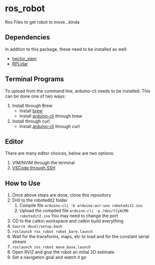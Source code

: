 # ros_robot
Ros Files to get robot to move...kinda

## Dependencies
In addtion to this package, these need to be installed as well:
- [hector_slam](https://github.com/tu-darmstadt-ros-pkg/hector_slam/tree/melodic-devel) 
- [RPLidar](https://github.com/Slamtec/rplidar_ros)

## Terminal Programs
To upload from the command line, arduino-cli needs to be installed.
This can be done one of two ways:
1. Install through Brew
   - Install [brew](https://docs.brew.sh/Homebrew-on-Linux)
   - Install [arduino-cli](https://arduino.github.io/arduino-cli/0.21/installation/) through brew
2. Install through curl
   - Install [arduino-cli](https://arduino.github.io/arduino-cli/0.21/installation/) through curl

## Editor
There are many editor choices, below are two options:
1. VIM/NVIM through the terminal
2. [VSCode through SSH](https://code.visualstudio.com/docs/remote/ssh)


## How to Use
1. Once above steps are done, clone this repository
2. Drill to the robotedit2 folder
   1. Compile file ```arduino-cli -b arduino:avr:uno robotedit2.ino```
   2. Upload the compiled file ```arduino-cli -p /dev/ttyACM0 robotedit2.ino``` You may need to change the port
3. CD to the catkin workspace and catkin build everything
4. ```Source devel/setup.bash```
5. ```roslaunch ros_robot robot_bare.launch```
6. Wait for the transforms, maps, etc to load and for the constant serial stream
7. ```roslaunch ros_robot move_base.launch```
8. Open RVIZ and give the robot an initial 2D estimate
9. Set a navigation goal and watch it go



